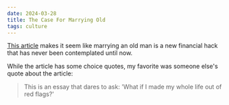 ```yaml
---
date: 2024-03-28
title: The Case For Marrying Old
tags: culture
---
```


[This article](https://www.thecut.com/article/age-gap-relationships-marriage-younger-women-older-man.html) makes it seem like marrying an old man is a new financial hack that has never been contemplated until now.

While the article has some choice quotes, my favorite was someone else's quote about the article:

> This is an essay that dares to ask: 'What if I made my whole life out of red flags?'
